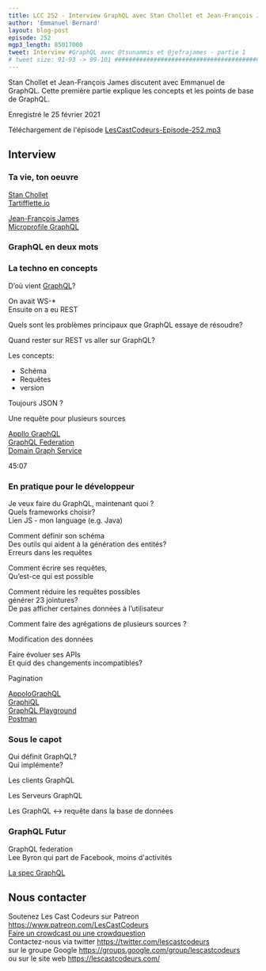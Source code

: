 ```yaml
---
title: LCC 252 - Interview GraphQL avec Stan Chollet et Jean-François James - partie 1
author: 'Emmanuel Bernard'
layout: blog-post
episode: 252
mgp3_length: 85017000
tweet: Interview #GraphQL avec @tsunammis et @jefrajames - partie 1
# tweet size: 91-93 -> 99-101 #######################################################################
---
```

Stan Chollet et Jean-François James discutent avec Emmanuel de GraphQL.
Cette première partie explique les concepts et les points de base de GraphQL.

Enregistré le 25 février 2021  

Téléchargement de l'épisode [LesCastCodeurs-Episode-252.mp3](http://traffic.libsyn.com/lescastcodeurs/LesCastCodeurs-Episode-252.mp3)  

## Interview

### Ta vie, ton oeuvre

[Stan Chollet](https://twitter.com/tsunammis)  
[Tartifflette.io](https://tartiflette.io/)  

[Jean-François James](https://twitter.com/jefrajames)  
[Microprofile GraphQL](https://github.com/eclipse/microprofile-graphql)  

### GraphQL en deux mots

### La techno en concepts

D’où vient [GraphQL](https://graphql.org/)?

On avait WS-*  
Ensuite on a eu REST  

Quels sont les problèmes principaux que GraphQL essaye de résoudre?

Quand rester sur REST vs aller sur GraphQL?

Les concepts:
* Schéma
* Requêtes 
* version

Toujours JSON ?

Une requête pour plusieurs sources


[Appllo GraphQL](https://www.apollographql.com/)  
[GraphQL Federation](https://www.apollographql.com/docs/federation/)  
[Domain Graph Service](https://www.infoq.com/news/2021/02/netflix-graphql-spring-boot/)  

45:07

### En pratique pour le développeur

Je veux faire du GraphQL, maintenant quoi ?  
Quels frameworks choisir?  
Lien JS - mon language (e.g. Java)

Comment définir son schéma  
Des outils qui aident à la génération des entités?  
Erreurs dans les requêtes  

Comment écrire ses requêtes,  
Qu’est-ce qui est possible  

Comment réduire les requêtes possibles  
générer 23 jointures?  
De pas afficher certaines données à l’utilisateur  

Comment faire des agrégations de plusieurs sources ?

Modification des données

Faire évoluer ses APIs  
Et quid des changements incompatibles?

Pagination

[AppoloGraphQL](https://www.apollographql.com/)  
[GraphiQL](https://github.com/graphql/graphiql)  
[GraphQL Playground](https://www.electronjs.org/apps/graphql-playground)  
[Postman](https://www.postman.com/graphql/)  

### Sous le capot

Qui définit GraphQL?  
Qui implémente?  

Les clients GraphQL

Les Serveurs GraphQL

Les GraphQL <-> requête dans la base de données

### GraphQL Futur

GraphQL federation  
Lee Byron qui part de Facebook, moins d'activités

[La spec GraphQL](https://github.com/graphql/graphql-spec)  


## Nous contacter

Soutenez Les Cast Codeurs sur Patreon <https://www.patreon.com/LesCastCodeurs>  
[Faire un crowdcast ou une crowdquestion](https://lescastcodeurs.com/crowdcasting/)  
Contactez-nous via twitter <https://twitter.com/lescastcodeurs>  
sur le groupe Google <https://groups.google.com/group/lescastcodeurs>  
ou sur le site web <https://lescastcodeurs.com/>
